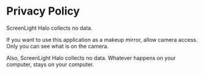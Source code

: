 # Privacy Policy

ScreenLight Halo collects no data.

If you want to use this application as a makeup mirror, allow camera access. Only you can see what is on the camera.

Also, ScreenLight Halo collects no data. Whatever happens on your computer, stays on your computer.
